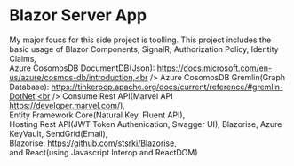 # Blazor Server App
My major foucs for this side project is toolling. This project includes the basic usage of Blazor Components, SignalR, Authorization Policy, Identity Claims,<br /> 
Azure CosomosDB DocumentDB(Json): https://docs.microsoft.com/en-us/azure/cosmos-db/introduction,<br />
Azure CosomosDB Gremlin(Graph Database): https://tinkerpop.apache.org/docs/current/reference/#gremlin-DotNet,<br />
Consume Rest API(Marvel API https://developer.marvel.com/),<br />
Entity Framework Core(Natural Key, Fluent API),<br />
Hosting Rest API(JWT Token Authenication, Swagger UI), Blazorise, Azure KeyVault, SendGrid(Email),<br />
Blazorise: https://github.com/stsrki/Blazorise, <br />
and React(using Javascript Interop and ReactDOM)
